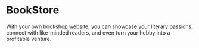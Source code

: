 # BookStore
With your own bookshop website, you can showcase your literary passions, connect with like-minded readers, and even turn your hobby into a profitable venture.
